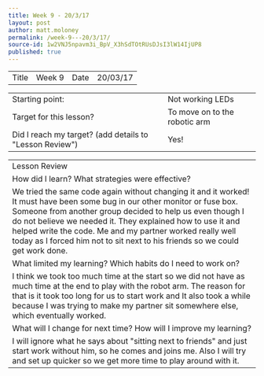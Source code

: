 ```yaml
---
title: Week 9 - 20/3/17
layout: post
author: matt.moloney
permalink: /week-9---20/3/17/
source-id: 1w2VNJ5npavm3i_BpV_X3hSdTOtRUsDJsI3lW14IjUP8
published: true
---
```

<table>
  <tr>
    <td>Title</td>
    <td>Week 9</td>
    <td>Date</td>
    <td>20/03/17</td>
  </tr>
</table>


<table>
  <tr>
    <td>Starting point:</td>
    <td>Not working LEDs</td>
  </tr>
  <tr>
    <td>Target for this lesson?</td>
    <td>To move on to the robotic arm</td>
  </tr>
  <tr>
    <td>Did I reach my target? 
(add details to "Lesson Review")</td>
    <td> Yes!</td>
  </tr>
</table>


<table>
  <tr>
    <td>Lesson Review</td>
  </tr>
  <tr>
    <td>How did I learn? What strategies were effective? </td>
  </tr>
  <tr>
    <td>We tried the same code again without changing it and it worked! It must have been some bug in our other monitor or fuse box. Someone from another group decided to help us even though I do not believe we needed it. They explained how to use it and helped write the code. Me and my partner worked really well today as I forced him not to sit next to his friends so we could get work done.</td>
  </tr>
  <tr>
    <td>What limited my learning? Which habits do I need to work on? </td>
  </tr>
  <tr>
    <td>I think we took too much time at the start so we did not have as much time at the end to play with the robot arm. The reason for that is it took too long for us to start work and It also took a while because I was trying to make my partner sit somewhere else, which eventually worked.</td>
  </tr>
  <tr>
    <td>What will I change for next time? How will I improve my learning?</td>
  </tr>
  <tr>
    <td>I will ignore what he says about "sitting next to friends" and just start work without him, so he comes and joins me. Also I will try and set up quicker so we get more time to play around with it.</td>
  </tr>
</table>


